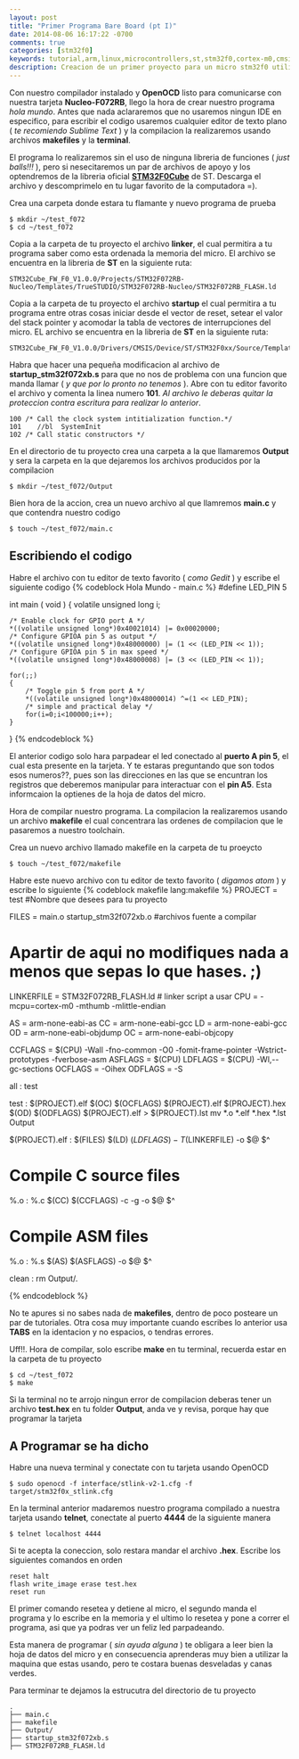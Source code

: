 ```yaml
---
layout: post
title: "Primer Programa Bare Board (pt I)"
date: 2014-08-06 16:17:22 -0700
comments: true
categories: [stm32f0]
keywords: tutorial,arm,linux,microcontrollers,st,stm32f0,cortex-m0,cmsis
description: Creacion de un primer proyecto para un micro stm32f0 utilizadno la tarjeta Nucleo-f072rb, el compilador gnu arm, openocd
---
```


Con nuestro compilador instalado y **OpenOCD** listo para comunicarse con nuestra tarjeta **Nucleo-F072RB**, llego la hora de crear nuestro programa _hola mundo_. Antes que nada aclararemos que no usaremos ningun IDE en especifico, para escribir el codigo usaremos cualquier editor de texto plano ( _te recomiendo Sublime Text_ ) y la compilacion la realizaremos usando archivos **makefiles** y la **terminal**.

El programa lo realizaremos sin el uso de ninguna libreria de funciones ( _just balls!!!_ ), pero si nesecitaremos un par de archivos de apoyo y los optendremos de la libreria oficial [**STM32F0Cube**](http://www.st.com/web/en/catalog/tools/PF260612) de ST. Descarga el archivo y descomprimelo en tu lugar favorito de la computadora =).

Crea una carpeta donde estara tu flamante y nuevo programa de prueba
```
$ mkdir ~/test_f072
$ cd ~/test_f072
``` 

Copia a la carpeta de tu proyecto el archivo **linker**, el cual permitira a tu programa saber como esta ordenada la memoria del micro. El archivo se encuentra en la libreria de **ST** en la siguiente ruta: 
```
STM32Cube_FW_F0_V1.0.0/Projects/STM32F072RB-Nucleo/Templates/TrueSTUDIO/STM32F072RB-Nucleo/STM32F072RB_FLASH.ld
```
<!--more-->
Copia a la carpeta de tu proyecto el archivo **startup** el cual permitira a tu programa entre otras cosas iniciar desde el vector de reset, setear el valor del stack pointer y acomodar la tabla de vectores de interrupciones del micro. EL archivo se encuentra en la libreria de **ST** en la siguiente ruta:
```
STM32Cube_FW_F0_V1.0.0/Drivers/CMSIS/Device/ST/STM32F0xx/Source/Templates/gcc/startup_stm32f072xb.s
```

Habra que hacer una pequeña modificacion al archivo de **startup_stm32f072xb.s** para que no nos de problema con una funcion que manda llamar ( _y que por lo pronto no tenemos_ ). Abre con tu editor favorito el archivo y comenta la linea numero **101**. _Al archivo le deberas quitar la proteccion contra escritura para realizar lo anterior_.
```
100 /* Call the clock system intitialization function.*/
101    //bl  SystemInit
102 /* Call static constructors */
```

En el directorio de tu proyecto crea una carpeta a la que llamaremos **Output** y sera la carpeta en la que dejaremos los archivos producidos por la compilacion
```
$ mkdir ~/test_f072/Output
```

Bien hora de la accion, crea un nuevo archivo al que llamremos **main.c** y que contendra nuestro codigo
```
$ touch ~/test_f072/main.c
```

Escribiendo el codigo
----------------------

Habre el archivo con tu editor de texto favorito ( _como Gedit_ ) y escribe el siguiente codigo
{% codeblock Hola Mundo - main.c %}
#define LED_PIN 5

int main ( void )
{
    volatile unsigned long i;
    
    /* Enable clock for GPIO port A */
    *((volatile unsigned long*)0x40021014) |= 0x00020000;
    /* Configure GPIOA pin 5 as output */
    *((volatile unsigned long*)0x48000000) |= (1 << (LED_PIN << 1));
    /* Configure GPIOA pin 5 in max speed */
    *((volatile unsigned long*)0x48000008) |= (3 << (LED_PIN << 1));

    for(;;)
    {
        /* Toggle pin 5 from port A */
        *((volatile unsigned long*)0x48000014) ^=(1 << LED_PIN);
        /* simple and practical delay */
        for(i=0;i<100000;i++);
    }
}
{% endcodeblock %}

El anterior codigo solo hara parpadear el led conectado al **puerto A pin 5**, el cual esta presente en la tarjeta. Y te estaras preguntando que son todos esos numeros??, pues son las direcciones en las que se encuntran los registros que deberemos manipular para interactuar con el **pin A5**. Esta informcaion la optienes de la hoja de datos del micro. 

Hora de compilar nuestro programa. La compilacion la realizaremos usando un archivo **makefile** el cual concentrara las ordenes de compilacion que le pasaremos a nuestro toolchain.

Crea un nuevo archivo llamado makefile en la carpeta de tu proeycto
```
$ touch ~/test_f072/makefile
```

Habre este nuevo archivo con tu editor de texto favorito ( _digamos atom_ ) y escribe lo siguiente
{% codeblock makefile lang:makefile %}
PROJECT = test  #Nombre que desees para tu proyecto

FILES = main.o startup_stm32f072xb.o #archivos fuente a compilar

# Apartir de aqui no modifiques nada a menos que sepas lo que hases. ;)
LINKERFILE = STM32F072RB_FLASH.ld # linker script a usar
CPU = -mcpu=cortex-m0 -mthumb -mlittle-endian

AS = arm-none-eabi-as
CC = arm-none-eabi-gcc
LD = arm-none-eabi-gcc
OD = arm-none-eabi-objdump
OC = arm-none-eabi-objcopy

CCFLAGS = $(CPU) -Wall -fno-common -O0 -fomit-frame-pointer -Wstrict-prototypes -fverbose-asm
ASFLAGS = $(CPU)
LDFLAGS = $(CPU) -Wl,--gc-sections 
OCFLAGS = -Oihex
ODFLAGS = -S

all : test

test : $(PROJECT).elf
    $(OC) $(OCFLAGS) $(PROJECT).elf $(PROJECT).hex
    $(OD) $(ODFLAGS) $(PROJECT).elf > $(PROJECT).lst
    mv *.o *.elf *.hex *.lst Output

$(PROJECT).elf : $(FILES)
    $(LD) $(LDFLAGS) -T$(LINKERFILE) -o $@ $^

# Compile C source files
%.o : %.c
    $(CC) $(CCFLAGS) -c -g -o $@ $^

# Compile ASM files
%.o : %.s
    $(AS) $(ASFLAGS) -o $@ $^

clean :
    rm Output/*.*

{% endcodeblock %}

No te apures si no sabes nada de **makefiles**, dentro de poco posteare un par de tutoriales. Otra cosa muy importante cuando escribes lo anterior usa **TABS** en la identacion y no espacios, o tendras errores.

Uff!!. Hora de compilar, solo escribe **make** en tu terminal, recuerda estar en la carpeta de tu proyecto
```
$ cd ~/test_f072
$ make
```

Si la terminal no te arrojo ningun error de compilacion deberas tener un archivo **test.hex** en tu folder **Output**, anda ve y revisa, porque hay que programar la tarjeta

A Programar se ha dicho
-----------------------

Habre una nueva terminal y conectate con tu tarjeta usando OpenOCD
```
$ sudo openocd -f interface/stlink-v2-1.cfg -f target/stm32f0x_stlink.cfg
```

En la terminal anterior madaremos nuestro programa compilado a nuestra tarjeta usando **telnet**, conectate al puerto **4444** de la siguiente manera
```
$ telnet localhost 4444
```

Si te acepta la coneccion, solo restara mandar el archivo **.hex**. Escribe los siguientes comandos en orden
```
reset halt
flash write_image erase test.hex
reset run
```

El primer comando resetea y detiene al micro, el segundo manda el programa y lo escribe en la memoria y el ultimo lo resetea y pone a correr el programa, asi que ya podras ver un feliz led parpadeando.

Esta manera de programar ( _sin ayuda alguna_ ) te obligara a leer bien la hoja de datos del micro y en consecuencia aprenderas muy bien a utilizar la maquina que estas usando, pero te costara buenas desveladas y canas verdes.

Para terminar te dejamos la estrucutra del directorio de tu proyecto
```
.
├── main.c
├── makefile
├── Output/
├── startup_stm32f072xb.s
├── STM32F072RB_FLASH.ld

```
